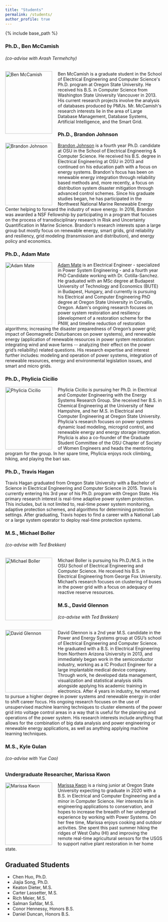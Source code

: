 ```yaml
---
title: "Students"
permalink: /students/
author_profile: true
---
```


{% include base_path %}

### Ph.D., Ben McCamish
###### (co-advise with Arash Termehchy)
<img align="left" src="https://ecotillasanchez.github.io/files/ben.jpeg" alt="Ben McCamish" width="150" height="200" style="padding-right:15px"> Ben McCamish is a graduate student in the School of Electrical Engineering and Computer Science's Ph.D. program at Oregon State University. He received his B.S. in Computer Science from Washington State University Vancouver in 2013. His current research projects involve the analysis of databases produced by PMUs. Mr. McCamish's research interests lie in the area of Large Database Management, Database Systems, Artificial Intelligence, and the Smart Grid.

### Ph.D., Brandon Johnson
<img align="left" src="https://ecotillasanchez.github.io/files/brandon.jpeg" alt="Brandon Johnson" width="150" height="200" style="padding-right:15px"> [Brandon Johnson](https://www.linkedin.com/in/johnbran/) is a fourth year Ph.D. candidate at OSU in the School of Electrical Engineering & Computer Science. He received his B.S. degree in Electrical Engineering at OSU in 2013 and continued on his education path with a focus on energy systems. Brandon's focus has been on renewable energy integration through reliability based methods and, more recently, a focus on distribution system disaster mitigation through advanced control schemes. Since his graduate studies began, he has participated in the Northwest National Marine Renewable Energy Center helping to forward the industry of wave energy. In 2016, Brandon was awarded a NSF Fellowship by participating in a program that focuses on the process of transdisciplinary research in Risk and Uncertainty Quantification in Marine Science. Brandon's research interests span a large group but mostly focus on renewable energy, smart grids, grid reliability and resiliency, grid modeling (transmission and distribution), and energy policy and economics.

### Ph.D., Adam Mate
<img align="left" src="https://ecotillasanchez.github.io/files/adam.jpeg" alt="Adam Mate" width="150" height="200" style="padding-right:15px"> [Adam Mate](https://linkedin.com/in/adammate) is an Electrical Engineer - specialized in Power System Engineering - and a fourth year PhD Candidate working with Dr. Cotilla-Sanchez. He graduated with an MSc degree at Budapest University of Technology and Economics (BUTE) in Budapest, Hungary, and currently is pursuing his Electrical and Computer Engineering PhD degree at Oregon State University in Corvallis, Oregon. Adam's ongoing research focuses on power system restoration and resiliency (development of a restoration scheme for the PNW, and timeline reduction of restoration algorithms;  increasing the disaster preparedness of Oregon’s power grid; impact of Geomagnetic Disturbances on power systems), and renewable energy (application of renewable resources in power system restoration: integrating wind and wave farms -- analyzing their effect on the power grid’s reliability) related questions. His research expertise and interest further includes: modeling and operation of power systems, integration of renewable resources, energy and environmental legislation issues, and smart and micro grids.

### Ph.D., Phylicia Cicilio
<img align="left" src="https://ecotillasanchez.github.io/files/phylicia.jpeg" alt="Phylicia Cicilio" width="150" height="200" style="padding-right:15px"> Phylicia Cicilio is pursuing her Ph.D. in Electrical and Computer Engineering with the Energy Systems Research Group. She received her B.S. in Chemical Engineering at the University of New Hampshire, and her M.S. in Electrical and Computer Engineering at Oregon State University. Phylicia's research focuses on power systems dynamic load modeling, microgrid control, and renewable energy and energy storage integration. Phylicia is also a co-founder of the Graduate Student Committee of the OSU Chapter of Society of Women Engineers and heads the mentoring program for the group. In her spare time, Phylicia enjoys rock climbing, hiking, and playing the bari sax.

### Ph.D., Travis Hagan
Travis Hagan graduated from Oregon State University with a Bachelor of Science in Electrical Engineering and Computer Science in 2015. Travis is currently entering his 3rd year of his Ph.D. program with Oregon State. His primary research interest is real-time adaptive power system protection. This includes, but is not limited to, real-time power system monitoring, adaptive protection schemes, and algorithms for determining protection settings. After graduating, Travis hopes to find a career with a National Lab or a large system operator to deploy real-time protection systems.

### M.S., Michael Boller
###### (co-advise with Ted Brekken)
<img align="left" src="https://ecotillasanchez.github.io/files/michael.jpeg" alt="Michael Boller" width="150" height="200" style="padding-right:15px"> Michael Boller is pursuing his Ph.D./M.S. in the OSU School of Electrical Engineering and Computer Science. He received his B.S. in Electrical Engineering from George Fox University. Michael’s research focuses on clustering of buses in the power grid with a focus on adequacy of reactive reserve resources.

### M.S., David Glennon
###### (co-advise with Ted Brekken)
<img align="left" src="https://ecotillasanchez.github.io/files/david.jpeg" alt="David Glennon" width="150" height="200" style="padding-right:15px"> David Glennon is a 2nd year M.S. candidate in the Power and Energy Systems group at OSU’s school of Electrical Engineering and Computer Science. He graduated with a B.S. in Electrical Engineering from Northern Arizona University in 2013, and immediately began work in the semiconductor industry, working as a IC Product Engineer for a large implantable medical device company. Through work, he developed data management, visualization and statistical analysis skills alongside applying his academic training in electronics. After 4 years in industry, he returned to pursue a higher degree in power systems and renewable energy in order to shift career focus. His ongoing research focuses on the use of unsupervised machine learning techniques to cluster elements of the power grid into voltage control areas in a way that is useful for the planning and operations of the power system. His research interests include anything that allows for the combination of big data analysis and power engineering or renewable energy applications, as well as anything applying machine learning techniques.

### M.S., Kyle Gulan
###### (co-advise with Yue Cao)

### Undergraduate Researcher, Marissa Kwon
<img align="left" src="https://ecotillasanchez.github.io/files/marissa.jpeg" alt="Marissa Kwon" width="150" height="200" style="padding-right:15px"> [Marissa Kwon](https://www.linkedin.com/in/marissa-kwon-7a5731131) is a rising junior at Oregon State University expecting to graduate in 2020 with a B.S. in Electrical and Computer Engineering and a minor in Computer Science. Her interests lie in engineering applications to conservation, and hopes to increase the breadth of her undergrad experience by working with Power Systems. On her free time, Marissa enjoys cooking and outdoor activities. She spent this past summer hiking the ridges of West Oahu (HI) and improving the remote real-time agricultural sensors for the USGS to support native plant restoration in her home state.

## Graduated Students
* Chen Huo, Ph.D.
* Jiajia Song, Ph.D.
* Keaton Dieter, M.S.
* Carter Lassetter, M.S.
* Rich Meier, M.S.
* Salman Safdar, M.S.
* Conor Hennessy, Honors B.S.
* Daniel Duncan, Honors B.S.
